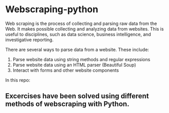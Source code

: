 # Webscraping-python
Web scraping is the process of collecting and parsing raw data from the Web. It makes possible collecting and analyzing data from websites. This is useful to disciplines, such as data science, business intelligence, and investigative reporting.

There are several ways to parse data from a website. 
These include:
1. Parse website data using string methods and regular expressions
2. Parse website data using an HTML parser (Beautiful Soup)
3. Interact with forms and other website components 

In this repo: 
## Excercises have been solved using different methods of webscraping with Python. 


